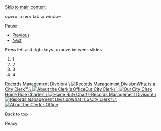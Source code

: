[Skip to main content](https://www.pittsburghpa.gov/City-Government/City-Council/Clerks-Office/Clerks-Office-banner#main-content)

opens in new tab or window

[Pause](https://www.pittsburghpa.gov/City-Government/City-Council/Clerks-Office/Clerks-Office-banner#)

- [Previous](https://www.pittsburghpa.gov/City-Government/City-Council/Clerks-Office/Clerks-Office-banner#)
- [Next](https://www.pittsburghpa.gov/City-Government/City-Council/Clerks-Office/Clerks-Office-banner#)

Press left and right keys to move between slides.

1. 1
2. 2
3. 3
4. 4

[Records Management Division\\
\\
![Records Management Division](https://www.pittsburghpa.gov/files/assets/city/v/1/clerk/images/12792_records-slider.jpg)](https://www.pittsburghpa.gov/City-Government/City-Council/Clerks-Office/Records-Management-Division)[What is a City Clerk?\\
\\
![About the Clerk's Office](https://www.pittsburghpa.gov/files/assets/city/v/1/clerk/images/12791_about-clerk-slider.jpg)](https://www.pittsburghpa.gov/City-Government/City-Council/Clerks-Office/What-is-a-City-Clerk)[Our City Clerk\\
\\
![Our City Clerk](https://www.pittsburghpa.gov/files/assets/city/v/1/clerk/images/12789_clerk-slider.png)](https://www.pittsburghpa.gov/City-Government/City-Council/Clerks-Office/Kimberly-D.-Clark-Baskin)[Home Rule Charter\\
\\
![Home Rule Charter](https://www.pittsburghpa.gov/files/assets/city/v/1/clerk/images/12790_home-rule-charter-slider.jpg)](https://www.pittsburghpa.gov/City-Government/City-Council/Clerks-Office/Home-Rule-Charter)[Records Management Division\\
\\
![Records Management Division](https://www.pittsburghpa.gov/files/assets/city/v/1/clerk/images/12792_records-slider.jpg)](https://www.pittsburghpa.gov/City-Government/City-Council/Clerks-Office/Records-Management-Division)[What is a City Clerk?\\
\\
![About the Clerk's Office](https://www.pittsburghpa.gov/files/assets/city/v/1/clerk/images/12791_about-clerk-slider.jpg)](https://www.pittsburghpa.gov/City-Government/City-Council/Clerks-Office/What-is-a-City-Clerk)

[Back to top](https://www.pittsburghpa.gov/City-Government/City-Council/Clerks-Office/Clerks-Office-banner#body-top)

Ready
